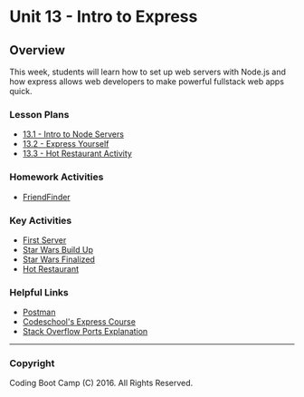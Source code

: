 # Unit 13 - Intro to Express

## Overview

This week, students will learn how to set up web servers with Node.js and how express allows web developers to make powerful fullstack web apps quick.

### Lesson Plans

* [13.1 - Intro to Node Servers](01-Day/01-Day-Lessonplan.md)
* [13.2 - Express Yourself](02-Day/02-Day-Lessonplan.md)
* [13.3 - Hot Restaurant Activity](03-Day/03-Day-Lessonplan.md)

### Homework Activities

* [FriendFinder](../../../01-Class-Content/13-express/02-Homework/Instructions/homework_instructions.md)

### Key Activities

* [First Server](../../../01-Class-Content/13-express/01-Activities/01-FirstServer)
* [Star Wars Build Up](../../../01-Class-Content/13-express/01-Activities/08-StarWars-1)
* [Star Wars Finalized](../../../01-Class-Content/13-express/01-Activities/14-FinalStarwarsApp)
* [Hot Restaurant](../../../01-Class-Content/13-express/01-Activities/16-HotRestaurant)

### Helpful Links

* [Postman](https://www.getpostman.com/)
* [Codeschool's Express Course](https://www.codeschool.com/courses/building-blocks-of-express-js)
* [Stack Overflow Ports Explanation](http://stackoverflow.com/questions/10182798/why-are-ports-below-1024-privileged)

- - -

### Copyright

Coding Boot Camp (C) 2016. All Rights Reserved.
